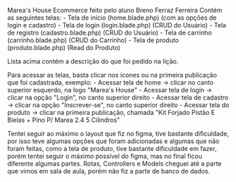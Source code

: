 Marea's House
Ecommerce feito pelo aluno Breno Ferraz Ferreira
Contém as seguintes telas:
    - Tela de início (home.blade.php) (com as opções de login e cadastro)
    - Tela de login (login.blade.php) (CRUD do Usuário)
    - Tela de registro (cadastro.blade.php) (CRUD do Usuário)
    - Tela de carrinho (carrinho.blade.php) (CRUD do Carrinho)
    - Tela de produto (produto.blade.php) (Read do Produto)

Lista acima contém a descrição do que foi pedido na lição.

Para acessar as telas, basta clicar nos ícones ou na primeira publicação que foi cadastrada, exemplo:
    - Acessar tela de home -> clicar no canto superior esquerdo, na logo "Marea's House"
    - Acessar tela de login -> clicar na opção "Login", no canto superior direito
    - Acessar tela de cadastro -> clicar na opção "Inscrever-se", no canto superior direito
    - Acessar tela do produto -> clicar na primeira publicação, chamada "Kit Forjado Pistão E Bielas + Pino P/ Marea 2.4 5 Cilindros"

Tentei seguir ao máximo o layout que fiz no figma, tive bastante dificuldade, por isso teve algumas opções que foram adicionadas e algumas que não foram feitas,
como a tela de produto, tive bastante dificuldade em fazer, porém tentei seguir o máximo possível do figma, mas no final ficou diferente algumas partes.
Rotas, Controllers e Models cheguei até a parte que vimos em sala de aula, porém não fiz a parte de banco de dados.